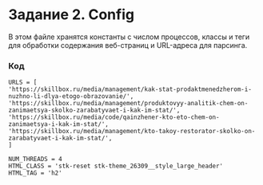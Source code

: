 # Задание 2. Config

В этом файле хранятся константы с числом процессов, классы и теги для обработки содержания веб-страниц и
URL-адреса для парсинга. 

### Код

    URLS = [
    'https://skillbox.ru/media/management/kak-stat-prodaktmenedzherom-i-nuzhno-li-dlya-etogo-obrazovanie/',
    'https://skillbox.ru/media/management/produktovyy-analitik-chem-on-zanimaetsya-skolko-zarabatyvaet-i-kak-im-stat/',
    'https://skillbox.ru/media/code/qainzhener-kto-eto-chem-on-zanimaetsya-i-kak-im-stat/',
    'https://skillbox.ru/media/management/kto-takoy-restorator-skolko-on-zarabatyvaet-i-kak-im-stat/',
    ]

    NUM_THREADS = 4
    HTML_CLASS = 'stk-reset stk-theme_26309__style_large_header'
    HTML_TAG = 'h2'